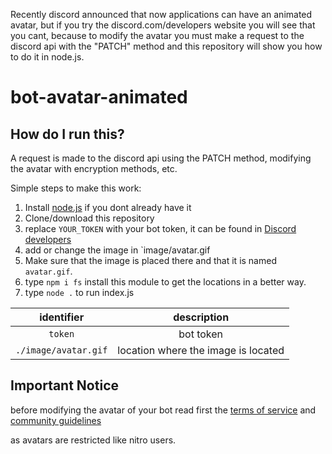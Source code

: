 Recently discord announced that now applications can have an animated avatar, but if you try the discord.com/developers website you will see that you cant, because to modify the avatar you must make a request to the discord api with the "PATCH" method and this repository will show you how to do it in node.js.

# bot-avatar-animated

## How do I run this?
A request is made to the discord api using the PATCH method, modifying the avatar with encryption methods, etc.

Simple steps to make this work:
1) Install [node.js](https://nodejs.org/en/download/) if you dont already have it
2) Clone/download this repository
3) replace `YOUR_TOKEN` with your bot token, it can be found in [Discord developers](https://discord.com/developers)
4) add or change the image in `image/avatar.gif
5) Make sure that the image is placed there and that it is named `avatar.gif`.
6) type `npm i fs` install this module to get the locations in a better way.
7) type `node .` to run index.js

| identifier       | description                  |
|:----------------:|:-----------------------------:|
| `token`           | bot token |
| `./image/avatar.gif`           | location where the image is located |

## Important Notice
before modifying the avatar of your bot read first the [terms of service](https://discord.com/terms) and [community guidelines](https://discord.com/guidelines)

as avatars are restricted like nitro users.
